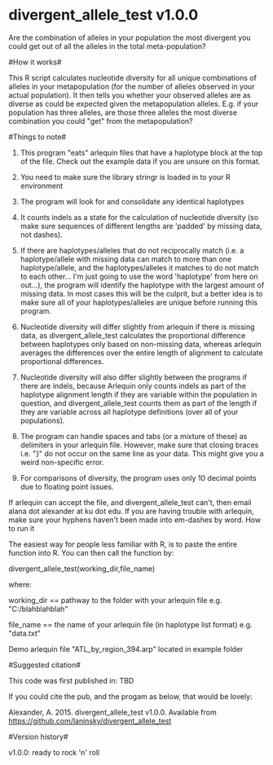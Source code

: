 # divergent_allele_test v1.0.0
Are the combination of alleles in your population the most divergent you could get out of all the alleles in the total meta-population?

#How it works#

This R script calculates nucleotide diversity for all unique combinations of alleles in your metapopulation (for the number of alleles observed in your actual population). It then tells you whether your observed alleles are as diverse as could be expected given the metapopulation alleles. E.g. if your population has three alleles, are those three alleles the most diverse combination you could "get" from the metapopulation?

#Things to note#

1) This program "eats" arlequin files that have a haplotype block at the top of the file. Check out the example data if you are unsure on this format.

2) You need to make sure the library stringr is loaded in to your R environment

3) The program will look for and consolidate any identical haplotypes

4) It counts indels as a state for the calculation of nucleotide diversity (so make sure sequences of different lengths are 'padded' by missing data, not dashes).

5) If there are haplotypes/alleles that do not reciprocally match (i.e. a haplotype/allele with missing data can match to more than one haplotype/allele, and the haplotypes/alleles it matches to do not match to each other... I'm just going to use the word 'haplotype' from here on out...), the program will identify the haplotype with the largest amount of missing data. In most cases this will be the culprit, but a better idea is to make sure all of your haplotypes/alleles are unique before running this program.

6) Nucleotide diversity will differ slightly from arlequin if there is missing data, as divergent_allele_test calculates the proportional difference between haplotypes only based on non-missing data, whereas arlequin averages the differences over the entire length of alignment to calculate proportional differences.

7) Nucleotide diversity will also differ slightly between the programs if there are indels, because Arlequin only counts indels as part of the haplotype alignment length if they are variable within the population in question, and divergent_allele_test counts them as part of the length if they are variable across all haplotype definitions (over all of your populations).

8) The program can handle spaces and tabs (or a mixture of these) as delimiters in your arlequin file. However, make sure that closing braces i.e. "}" do not occur on the same line as your data. This might give you a weird non-specific error.

9) For comparisons of diversity, the program uses only 10 decimal points due to floating point issues.

If arlequin can accept the file, and divergent_allele_test can't, then email alana dot alexander at ku dot edu. If you are having trouble with arlequin, make sure your hyphens haven't been made into em-dashes by word.
How to run it

The easiest way for people less familiar with R, is to paste the entire function into R. You can then call the function by:

divergent_allele_test(working_dir,file_name)

where:

working_dir == pathway to the folder with your arlequin file e.g. "C:/blahblahblah"

file_name == the name of your arlequin file (in haplotype list format) e.g. "data.txt"

Demo arlequin file "ATL_by_region_394.arp" located in example folder

#Suggested citation#

This code was first published in:
TBD

If you could cite the pub, and the progam as below, that would be lovely:

Alexander, A. 2015. divergent_allele_test v1.0.0. Available from https://github.com/laninsky/divergent_allele_test

#Version history#

v1.0.0: ready to rock 'n' roll


